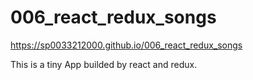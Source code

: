 # 006_react_redux_songs

https://sp0033212000.github.io/006_react_redux_songs

This is a tiny App builded by react and redux.

